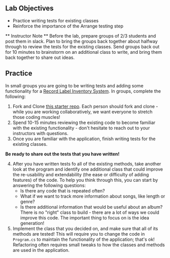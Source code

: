 ## Lab Objectives
* Practice writing tests for existing classes
* Reinforce the importance of the Arrange testing step

** Instructor Note **  Before the lab, prepare groups of 2/3 students and post them in slack.  Plan to bring the groups back together about halfway through to review the tests for the existing classes.  Send groups back out for 10 minutes to brainstorm on an additional class to write, and bring them back together to share out ideas.

## Practice

In small groups you are going to be writing tests and adding some functionality for a [Record Label Inventory System](https://github.com/turingschool-examples/RecordLabel).  In groups, complete the following:

1. Fork and Clone [this starter repo](https://github.com/turingschool-examples/RecordLabel).  Each person should fork and clone - while you are working collaboratively, we want everyone to stretch those coding muscles!
2. Spend 10-15 minutes reviewing the existing code to become familiar with the existing functionality - don't hesitate to reach out to your instructors with questions.
3. Once you are familiar with the application, finish writing tests for the existing classes.

<!-- Do  you think it would be helpful before students actually write some tests is to have a step where they just identify a) what to test and b) is it a command or query test? I think that way if we have students who can't even do that first step, we know exactly where we need to work with them on. -->

**Be ready to share out the tests that you have written!**

4. After you have written tests fo all of the existing methods, take another look at the program and identify one additional class that could improve the re-usability and extendability (the ease or difficulty of adding features) of the code. To help you think through this, you can start by answering the following questions:
    * Is there any code that is repeated often?
    * What if we want to track more information about songs, like length or genre?
    * Is there additional information that would be useful about an album?
There is no "right" class to build - there are a lot of ways we could improve this code.  The important thing to focus on is the idea generation!
5. Implement the class that you decided on, and make sure that all of its methods are tested!  This will require you to change the code in `Program.cs` to maintain the functionality of the application; that's ok!  Refactoring often requires small tweaks to how the classes and methods are used in the application.




